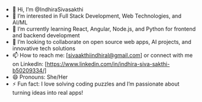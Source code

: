 - 👋 Hi, I’m @IndhiraSivasakthi
- 👀 I’m interested in Full Stack Development, Web Technologies, and AI/ML
- 🌱 I’m currently learning React, Angular, Node.js, and Python for frontend and backend development  
- 💞️ I’m looking to collaborate on open source web apps, AI projects, and innovative tech solutions
- 📫 How to reach me: [sivaakthiindhiral@gmail.com] or connect with me on LinkedIn: [https://www.linkedin.com/in/indhira-siva-sakthi-b50209334/]
- 😄 Pronouns: She/Her
- ⚡ Fun fact: I love solving coding puzzles and I’m passionate about turning ideas into real apps!
